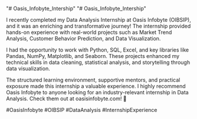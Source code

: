 "# Oasis_Infobyte_Intership" 
"# Oasis_Infobyte_Intership" 



I recently completed my Data Analysis Internship at Oasis Infobyte (OIBSIP), and it was an enriching and transformative journey! The internship provided hands-on experience with real-world projects such as Market Trend Analysis, Customer Behavior Prediction, and Data Visualization.

I had the opportunity to work with Python, SQL, Excel, and key libraries like Pandas, NumPy, Matplotlib, and Seaborn. These projects enhanced my technical skills in data cleaning, statistical analysis, and storytelling through data visualization.

The structured learning environment, supportive mentors, and practical exposure made this internship a valuable experience. I highly recommend Oasis Infobyte to anyone looking for an industry-relevant internship in Data Analysis. Check them out at oasisinfobyte.com! 🚀

#OasisInfobyte #OIBSIP #DataAnalysis #InternshipExperience 
